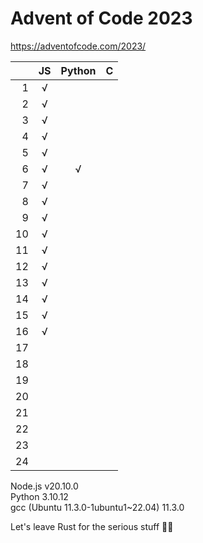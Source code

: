 # Advent of Code 2023

https://adventofcode.com/2023/


|   | JS  |Python | C |
|--:|:---:|:-----:|:-:|
|  1|  √  |       |   |
|  2|  √  |       |   |
|  3|  √  |       |   |
|  4|  √  |       |   |
|  5|  √  |       |   |
|  6|  √  |   √   |   |
|  7|  √  |       |   |
|  8|  √  |       |   |
|  9|  √  |       |   |
| 10|  √  |       |   |
| 11|  √  |       |   |
| 12|  √  |       |   |
| 13|  √  |       |   |
| 14|  √  |       |   |
| 15|  √  |       |   |
| 16|  √  |       |   |
| 17|     |       |   |
| 18|     |       |   |
| 19|     |       |   |
| 20|     |       |   |
| 21|     |       |   |
| 22|     |       |   |
| 23|     |       |   |
| 24|     |       |   |

Node.js v20.10.0  
Python 3.10.12  
gcc (Ubuntu 11.3.0-1ubuntu1~22.04) 11.3.0  


Let's leave Rust for the serious stuff 🦀🤘

